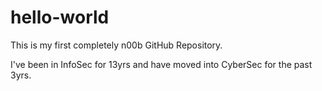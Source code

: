 # hello-world
This is my first completely n00b GitHub Repository.

I've been in InfoSec for 13yrs and have moved into CyberSec for the past 3yrs.
